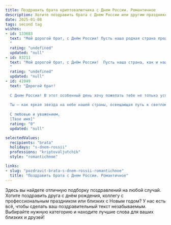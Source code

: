 ```yaml
---
title: Поздравить брата криптовалютчика с Днем России. Романтичное
description: Хотите поздравить брата с Днем России или другим праздником? Наш ИИ создаст незабываемое поздравление, а вы обязательно выделитесь среди других.  
date: 2025-01-08
tags: second tag
wishes:
- id: 133683
  text: "Мой дорогой брат, с Днём России! Пусть наша родная страна процветает, а небо над ней всегда будет мирным и ясным.  Твоя работа в мире криптовалют – это смелое и дерзкое плавание по бурным волнам перемен, и я восхищаюсь твоей силой и решительностью.  Пусть удача всегда сопутствует тебе в твоих начинаниях, а каждое твоё достижение будет яркой звездой на небосводе твоих успехов.  Я люблю тебя и горжусь тобой!
  "
  rating: "undefined"
  updated: "null"
- id: 83211
  text: "Мой дорогой брат, с Днём России!  Пусть наша страна, как и наша связь, будет сильна и нерушима.  Пусть твоя жизнь, подобно взлёту криптовалюты, будет полна ярких моментов, невероятных возможностей и непрерывного роста.  Пусть любовь и счастье всегда сопутствуют тебе, как верный спутник в мире цифровых монет.  С праздником!
  "
  rating: "undefined"
  updated: "null"
- id: 41949
  text: "Дорогой брат!
  
  С Днем России! В этот особенный день хочу пожелать тебе не только успехов в твоем захватывающем мире криптовалют, но и искреннего счастья в жизни. Пусть каждый новый блок на твоем пути приносит тебе радость и уверенность, а инвестиции в мечты становятся самыми прибыльными.
  
  Ты — как яркая звезда на небе нашей страны, освещающая путь к светлому будущему. Будь смелым и не бойся следовать за своими сердечными устремлениями, ведь именно в этом заключается наша истинная богатство.
  
  С любовью и уважением,
  [Твое имя]"
  rating: "0"
  updated: "null"

selectedValues:
  recipients: "brata"
  holidays: "s-dnem-rossii"
  professions: "kriptovaljutchik"
  style: "romantichnoe"

links:
- slug: "pozdravit-brata-s-dnem-rossii-romantichnoe"
  title: "Поздравить брата с Днем России. Романтичное"
---
```


Здесь вы найдете отличную подборку поздравлений на любой случай. 
Хотите поздравить друга с днём рождения, коллегу с профессиональным праздником или близких с Новым годом? У нас есть всё, чтобы сделать ваш поздравительный текст незабываемым. Выбирайте нужную категорию и находите лучшие слова для ваших близких и друзей!
